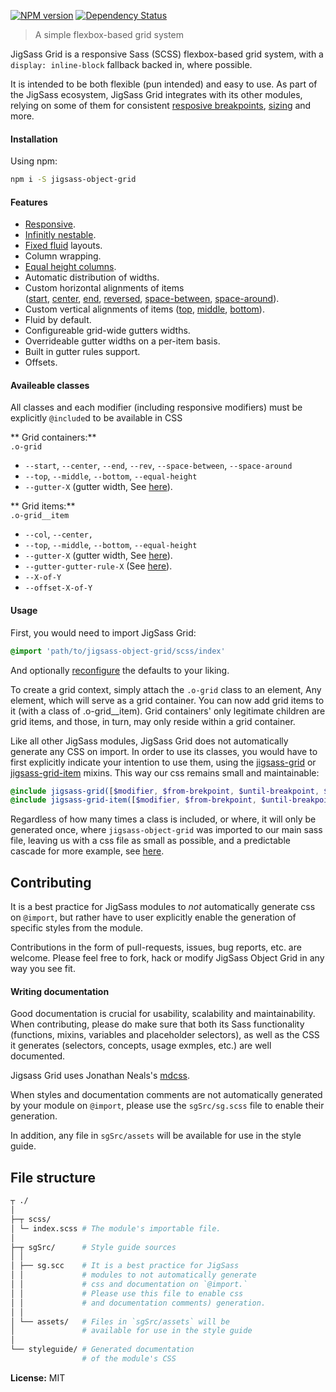 [![NPM version][npm-image]][npm-url]  [![Dependency Status][daviddm-image]][daviddm-url]   

 > A simple flexbox-based grid system

JigSass Grid is a responsive Sass (SCSS) flexbox-based grid
system, with a `display: inline-block` fallback backed in, where possible.

It is intended to be both flexible (pun intended) and easy to use. As part of the
JigSass ecosystem, JigSass Grid integrates with its other modules, relying on some of them
for consistent [resposive breakpoints](https://github.com/txhawks/jigsass-tools-mq/),
[sizing](https://github.com/txhawks/jigsass-tools-typography/) and more.

#### Installation

Using npm:

```sh
npm i -S jigsass-object-grid
```


#### Features
  - [Responsive](https://txhawks.github.io/jigsass-objects-grid/#responsive).
  - [Infinitly nestable](https://txhawks.github.io/jigsass-objects-grid/#nested-grids).
  - [Fixed fluid](https://txhawks.github.io/jigsass-objects-grid/#fixed-fluid) layouts.
  - Column wrapping.
  - [Equal height columns](https://txhawks.github.io/jigsass-objects-grid/#o-grid--equal-height).
  - Automatic distribution of widths.
  - Custom horizontal alignments of items <br />
    ([start](https://txhawks.github.io/jigsass-objects-grid/#o-grid-start),
    [center](https://txhawks.github.io/jigsass-objects-grid/#o-grid-center),
    [end](https://txhawks.github.io/jigsass-objects-grid/#o-grid-end),
    [reversed](https://txhawks.github.io/jigsass-objects-grid/#o-grid-rev),
    [space-between](https://txhawks.github.io/jigsass-objects-grid/#o-grid-space-between),
    [space-around](https://txhawks.github.io/jigsass-objects-grid/#o-grid-space-around)).
  - Custom vertical alignments of items ([top](https://txhawks.github.io/jigsass-objects-grid/#o-grid-top),
    [middle](https://txhawks.github.io/jigsass-objects-grid/#o-grid-middle),
    [bottom](https://txhawks.github.io/jigsass-objects-grid/#o-grid-bottom)).
  - Fluid by default.
  - Configureable grid-wide gutters widths.
  - Overrideable gutter widths on a per-item basis.
  - Built in gutter rules support.
  - Offsets.


#### Availeable classes
All classes and each modifier (including responsive modifiers) must be explicitly `@include`d
to be available in CSS


** Grid containers:**<br />
`.o-grid`
  - `--start`, `--center`, `--end`, `--rev`, `--space-between`, `--space-around`
  - `--top`, `--middle`, `--bottom`, `--equal-height`
  - `--gutter-X` (gutter width, See [here](https://txhawks.github.io/jigsass-objects-grid/#gutter-width-modifiers)).


** Grid items:**<br />
`.o-grid__item`
  - `--col`, `--center, `
  - `--top`, `--middle`, `--bottom`, `--equal-height`
  - `--gutter-X` (gutter width, See [here](https://txhawks.github.io/jigsass-objects-grid/#gutter-width-modifiers)).
  - `--gutter-gutter-rule-X` (See [here](https://txhawks.github.io/jigsass-objects-grid/#gutter-rules)).
  - `--X-of-Y`
  - `--offset-X-of-Y`


#### Usage

First, you would need to import JigSass Grid:

```scss
@import 'path/to/jigsass-object-grid/scss/index'
```

And optionally [reconfigure](https://txhawks.github.io/jigsass-objects-grid/#configuration) the defaults to your liking.

To create a grid context, simply attach the `.o-grid` class to an element, Any element,
which will serve as a grid container. You can now add grid items to it (with a class of
.o-grid__item). Grid containers' only legitimate children are grid items, and those, in turn,
may only reside within a grid container.

Like all other JigSass modules, JigSass Grid does not automatically generate any CSS on import.
In order to use its classes, you would have to first explicitly indicate your intention to use
them, using the [jigsass-grid](https://txhawks.github.io/jigsass-objects-grid/#jigsass-grid) or [jigsass-grid-item](https://txhawks.github.io/jigsass-objects-grids/#jigsass-grid-item) mixins.
This way our css remains small and maintainable:

```scss
@include jigsass-grid([$modifier, $from-brekpoint, $until-breakpoint, $misc-breakpoint]);
@include jigsass-grid-item([$modifier, $from-brekpoint, $until-breakpoint, $misc-breakpoint]);
```

Regardless of how many times a class is included, or where, it will only be generated once, where
`jigsass-object-grid` was imported to our main sass file, leaving us with a css file as small as
possible, and a predictable cascade for more example, see [here](https://txhawks.github.io/jigsass-objects-grid/#responsive).

## Contributing

It is a best practice for JigSass modules to *not* automatically generate css on `@import`, but 
rather have to user explicitly enable the generation of specific styles from the module.

Contributions in the form of pull-requests, issues, bug reports, etc. are welcome.
Please feel free to fork, hack or modify JigSass Object Grid in any way you see fit.

#### Writing documentation

Good documentation is crucial for usability, scalability and maintainability. When 
contributing, please do make sure that both its Sass functionality (functions, mixins, 
variables and placeholder selectors), as well as the CSS it generates (selectors, 
concepts, usage exmples, etc.) are well documented.

Jigsass Grid uses Jonathan Neals's [mdcss](//github.com/jonathantneal/mdcss).

When styles and documentation comments are not automatically generated by your module on `@import`,
please use the `sgSrc/sg.scss` file to enable their generation.

In addition, any file in `sgSrc/assets` will be available for use in the style guide.

## File structure
```bash
┬ ./
│
├─┬ scss/ 
│ └─ index.scss # The module's importable file.
│
├─┬ sgSrc/      # Style guide sources
│ │
│ ├── sg.scc    # It is a best practice for JigSass 
│ │             # modules to not automatically generate 
│ │             # css and documentation on `@import.` 
│ │             # Please use this file to enable css
│ │             # and documentation comments) generation.
│ │
│ └── assets/   # Files in `sgSrc/assets` will be 
│               # available for use in the style guide
│
└── styleguide/ # Generated documentation 
                # of the module's CSS
```

**License:** MIT



[npm-image]: https://badge.fury.io/js/jigsass-object-grid.svg
[npm-url]: https://npmjs.org/package/jigsass-object-grid

[daviddm-image]: https://david-dm.org/TxHawks/jigsass-object-grid.svg?theme=shields.io
[daviddm-url]: https://david-dm.org/TxHawks/jigsass-object-grid
